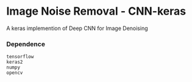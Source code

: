 # Image Noise Removal - CNN-keras     
A keras implemention of Deep CNN for Image Denoising

### Dependence
```
tensorflow
keras2
numpy
opencv
```
